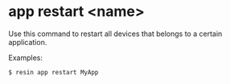 # app restart &#60;name&#62;

Use this command to restart all devices that belongs to a certain application.

Examples:

	$ resin app restart MyApp

